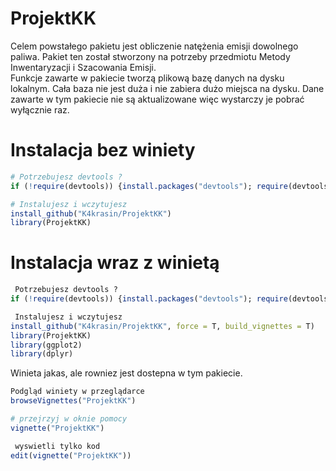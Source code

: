 
<!-- README.md is generated from README.Rmd. Please edit that file -->

# ProjektKK

Celem powstałego pakietu jest obliczenie natężenia emisji dowolnego
paliwa. Pakiet ten został stworzony na potrzeby przedmiotu Metody
Inwentaryzacji i Szacowania Emisji.  
Funkcje zawarte w pakiecie tworzą plikową bazę danych na dysku lokalnym.
Cała baza nie jest duża i nie zabiera dużo miejsca na dysku. Dane
zawarte w tym pakiecie nie są aktualizowane więc wystarczy je pobrać
wyłącznie raz.

# Instalacja bez winiety

``` r
# Potrzebujesz devtools ?
if (!require(devtools)) {install.packages("devtools"); require(devtools)}

# Instalujesz i wczytujesz
install_github("K4krasin/ProjektKK")
library(ProjektKK)
```

# Instalacja wraz z winietą

``` r
 Potrzebujesz devtools ?
if (!require(devtools)) {install.packages("devtools"); require(devtools)}

 Instalujesz i wczytujesz
install_github("K4krasin/ProjektKK", force = T, build_vignettes = T)
library(ProjektKK)
library(ggplot2)
library(dplyr)
```

Winieta jakas, ale rowniez jest dostepna w tym pakiecie.

``` r
Podgląd winiety w przeglądarce
browseVignettes("ProjektKK")

# przejrzyj w oknie pomocy
vignette("ProjektKK")

 wyswietli tylko kod
edit(vignette("ProjektKK"))
```
